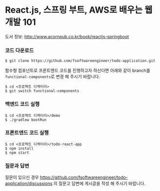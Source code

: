 # React.js, 스프링 부트, AWS로 배우는 웹 개발 101

도서 정보: http://www.acornpub.co.kr/book/reactjs-springboot

### 코드 다운로드

```
$ git clone https://github.com/fsoftwareengineer/todo-application.git
```

함수형 컴포넌트로 프론트엔드 코드를 진행하고자 하신다면 아래와 같이 branch를 `functional-components`로 변경 해 주시기 바랍니다.

```
$ cd <프로젝트 디렉터리>
$ git switch functional-components
```

### 백엔드 코드 실행

```
$ cd <프로젝트 디렉터리>/demo
$ ./gradlew bootRun
```

### 프론트엔드 코드 실행


```
$ cd <프로젝트 디렉터리>/todo-react-app
$ npm install
$ npm start

```

### 질문과 답변
질문이 있으신 경우 https://github.com/fsoftwareengineer/todo-application/discussions 의 질문고 답변에 게시글을 작성 해 주시기 바랍니다.
